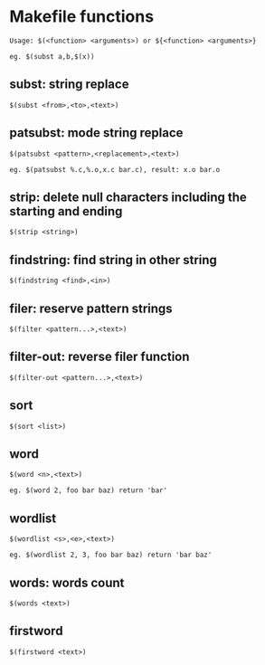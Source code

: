 # Makefile functions

	Usage: $(<function> <arguments>) or ${<function> <arguments>}

	eg. $(subst a,b,$(x))

## subst: string replace

	$(subst <from>,<to>,<text>)

## patsubst: mode string replace

	$(patsubst <pattern>,<replacement>,<text>)

	eg. $(patsubst %.c,%.o,x.c bar.c), result: x.o bar.o

## strip: delete null characters including the starting and ending

	$(strip <string>)

## findstring: find string in other string

	$(findstring <find>,<in>)

## filer: reserve pattern strings

	$(filter <pattern...>,<text>)

## filter-out: reverse filer function

	$(filter-out <pattern...>,<text>)

## sort

	$(sort <list>)

## word

	$(word <n>,<text>)

	eg. $(word 2, foo bar baz) return 'bar'

## wordlist

	$(wordlist <s>,<e>,<text>)

	eg. $(wordlist 2, 3, foo bar baz) return 'bar baz'

## words: words count

	$(words <text>)

## firstword

	$(firstword <text>)

